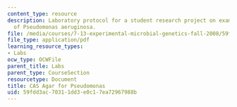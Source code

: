 ```yaml
---
content_type: resource
description: Laboratory protocol for a student research project on examining the biology
  of Pseudomonas aeruginosa.
file: /media/courses/7-13-experimental-microbial-genetics-fall-2008/59fdd3ac70311dd3e0c17ea72967988b_MIT7_13f08_lab05_Protocol_CAS.pdf
file_type: application/pdf
learning_resource_types:
- Labs
ocw_type: OCWFile
parent_title: Labs
parent_type: CourseSection
resourcetype: Document
title: CAS Agar for Pseudomonas
uid: 59fdd3ac-7031-1dd3-e0c1-7ea72967988b
---
```


